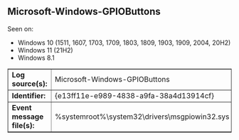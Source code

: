 ## Microsoft-Windows-GPIOButtons

Seen on:
* Windows 10 (1511, 1607, 1703, 1709, 1803, 1809, 1903, 1909, 2004, 20H2)
* Windows 11 (21H2)
* Windows 8.1

<table border="1" class="docutils">
  <tbody>
    <tr>
      <td><b>Log source(s):</b></td>
      <td>Microsoft-Windows-GPIOButtons</td>
    </tr>
    <tr>
      <td><b>Identifier:</b></td>
      <td>{e13ff11e-e989-4838-a9fa-38a4d13914cf}</td>
    </tr>
    <tr>
      <td><b>Event message file(s):</b></td>
      <td>%systemroot%\system32\drivers\msgpiowin32.sys</td>
    </tr>
  </tbody>
</table>

&nbsp;

